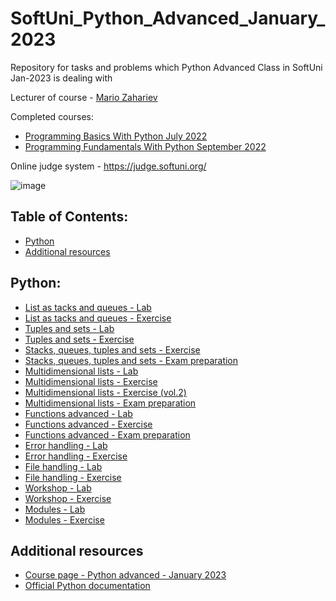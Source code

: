 # SoftUni_Python_Advanced_January_2023
Repository for tasks and problems which Python Advanced Class in SoftUni Jan-2023 is dealing with

Lecturer of course - [Mario Zahariev](https://github.com/zahariev-webbersof) 

Completed courses:
- [Programming Basics With Python July 2022](https://github.com/KaloyanLevenov/programming_fundamentals_python_september_2022/tree/main/001_programming_basics_with_python_july_2022)
- [Programming Fundamentals With Python September 2022](https://github.com/KaloyanLevenov/programming_fundamentals_python_september_2022)

Online judge system - https://judge.softuni.org/

![image](https://user-images.githubusercontent.com/68993494/185683680-bcfefe65-88fb-4192-b0b2-ff9130c39487.png)

## Table of Contents:

- [Python](#python)
- [Additional resources](#additional-resources)

## Python:

- [List as tacks and queues - Lab](https://github.com/KaloyanLevenov/python_advanced_SoftUni_Jan_2023/tree/main/01_lists_as_stacks_and_queues_lab)
- [List as tacks and queues - Exercise](https://github.com/KaloyanLevenov/python_advanced_SoftUni_Jan_2023/tree/main/02_lists_as_stacks_and_queues_exercise)
- [Tuples and sets - Lab](https://github.com/KaloyanLevenov/python_advanced_SoftUni_Jan_2023/tree/main/03_tuples_and_sets_lab)
- [Tuples and sets - Exercise](https://github.com/KaloyanLevenov/python_advanced_SoftUni_Jan_2023/tree/main/04_tuples_and_sets_exercise)
- [Stacks, queues, tuples and sets - Exercise](https://github.com/KaloyanLevenov/python_advanced_SoftUni_Jan_2023/tree/main/05_stacks_queues_tuples_and_sets_exercise)
- [Stacks, queues, tuples and sets - Exam preparation ](https://github.com/KaloyanLevenov/python_advanced_SoftUni_Jan_2023/tree/main/06_stacks_queues_tuples_and_sets_exam_preparation)
- [Multidimensional lists - Lab](https://github.com/KaloyanLevenov/python_advanced_SoftUni_Jan_2023/tree/main/07_multidimensional_lists_lab)
- [Multidimensional lists - Exercise](https://github.com/KaloyanLevenov/python_advanced_SoftUni_Jan_2023/tree/main/08_multidimensional_lists_exercise)
- [Multidimensional lists - Exercise (vol.2)](https://github.com/KaloyanLevenov/python_advanced_SoftUni_Jan_2023/tree/main/09_multidimentional_lists_exercise_vol_2)
- [Multidimensional lists - Exam preparation](https://github.com/KaloyanLevenov/python_advanced_SoftUni_Jan_2023/tree/main/10_multidemensional_lists_exam_preparation)
- [Functions advanced - Lab](https://github.com/KaloyanLevenov/python_advanced_SoftUni_Jan_2023/tree/main/10_functions_advanced_lab)
- [Functions advanced - Exercise](https://github.com/KaloyanLevenov/python_advanced_SoftUni_Jan_2023/tree/main/11_functions_advanced_exercise)
- [Functions advanced - Exam preparation](https://github.com/KaloyanLevenov/python_advanced_SoftUni_Jan_2023/tree/main/13_function_advanced_exam_preparation)
- [Error handling - Lab](https://github.com/KaloyanLevenov/python_advanced_SoftUni_Jan_2023/tree/main/12_error_handling_lab)
- [Error handling - Exercise](https://github.com/KaloyanLevenov/python_advanced_SoftUni_Jan_2023/tree/main/13_error_handling_exercise)
- [File handling - Lab](https://github.com/KaloyanLevenov/python_advanced_SoftUni_Jan_2023/tree/main/16_file_handling_lab)
- [File handling - Exercise](https://github.com/KaloyanLevenov/python_advanced_SoftUni_Jan_2023/tree/main/17_file_handling_exercise)
- [Workshop - Lab](https://github.com/KaloyanLevenov/python_advanced_SoftUni_Jan_2023/tree/main/18_workshop_lab)
- [Workshop - Exercise](https://github.com/KaloyanLevenov/python_advanced_SoftUni_Jan_2023/tree/main/19_workshop_exercise)
- [Modules - Lab](https://github.com/KaloyanLevenov/python_advanced_SoftUni_Jan_2023/tree/main/20_modules_lab)
- [Modules - Exercise](https://github.com/KaloyanLevenov/python_advanced_SoftUni_Jan_2023/tree/main/21_modules_exercise)
  
## Additional resources

- [Course page - Python advanced - January 2023](https://softuni.bg/trainings/3963/python-advanced-january-2023)
- [Official Python documentation](https://docs.python.org/3/)

